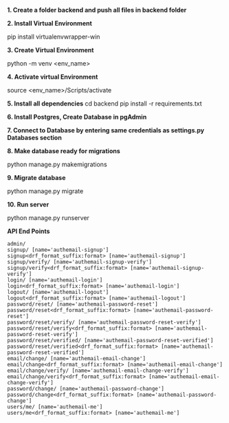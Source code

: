 **1. Create a folder backend and push all files in backend folder**

**2. Install Virtual Environment**

pip install virtualenvwrapper-win

**3. Create Virtual Environment**

python -m venv <env_name>

**4. Activate virtual Environment**

source <env_name>/Scripts/activate

**5. Install all dependencies**
cd backend
pip install -r requirements.txt 

**6. Install Postgres, Create Database in pgAdmin**

**7. Connect to Database by entering same credentials as settings.py Databases section** 

**8. Make database ready for migrations** 

python manage.py makemigrations

**9. Migrate database**

python manage.py migrate

**10. Run server**

python manage.py runserver

**API End Points**

    admin/
    signup/ [name='authemail-signup']
    signup<drf_format_suffix:format> [name='authemail-signup']
    signup/verify/ [name='authemail-signup-verify']
    signup/verify<drf_format_suffix:format> [name='authemail-signup-verify']
    login/ [name='authemail-login']
    login<drf_format_suffix:format> [name='authemail-login']
    logout/ [name='authemail-logout']
    logout<drf_format_suffix:format> [name='authemail-logout']
    password/reset/ [name='authemail-password-reset']
    password/reset<drf_format_suffix:format> [name='authemail-password-reset']
    password/reset/verify/ [name='authemail-password-reset-verify']
    password/reset/verify<drf_format_suffix:format> [name='authemail-password-reset-verify']
    password/reset/verified/ [name='authemail-password-reset-verified']
    password/reset/verified<drf_format_suffix:format> [name='authemail-password-reset-verified']
    email/change/ [name='authemail-email-change']
    email/change<drf_format_suffix:format> [name='authemail-email-change']
    email/change/verify/ [name='authemail-email-change-verify']
    email/change/verify<drf_format_suffix:format> [name='authemail-email-change-verify']
    password/change/ [name='authemail-password-change']
    password/change<drf_format_suffix:format> [name='authemail-password-change']
    users/me/ [name='authemail-me']
    users/me<drf_format_suffix:format> [name='authemail-me']

